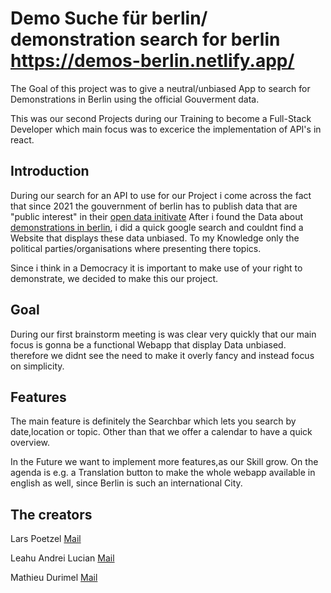 # Demo Suche für berlin/ demonstration search for berlin <https://demos-berlin.netlify.app/>

The Goal of this project was to give a neutral/unbiased App to search for Demonstrations in Berlin using the official Gouverment data. 

This was our second Projects during our Training to become a Full-Stack Developer which main focus was to excerice the implementation of API's in react.

## Introduction

During our search for an API to use for our Project i come across the fact that since 2021 the gouvernment of berlin has to publish data that are "public interest" in their [open data initivate](https://daten.berlin.de/)
After i found the Data about [demonstrations in berlin](https://daten.berlin.de/datensaetze/versammlungen-im-land-berlin), i did a quick google search and couldnt find a Website that displays these data unbiased.
To my Knowledge only the political parties/organisations where presenting there topics.

Since i think in a Democracy it is important to make use of your right to demonstrate, we decided to make this our project.

## Goal

During our first brainstorm meeting is was clear very quickly that our main focus is gonna be a functional Webapp that display Data unbiased. therefore we didnt see the need to make it overly fancy and instead focus on simplicity.

## Features

The main feature is definitely the Searchbar which lets you search by date,location or topic.
Other than that we offer a calendar to have a quick overview.

In the Future we want to implement more features,as our Skill grow.
On the agenda is e.g. a Translation button to make the whole webapp available in english as well, since Berlin is such an international City.

## The creators
Lars Poetzel [Mail](mailto:lars.poetzel@gmail.com)

Leahu Andrei Lucian [Mail](mailto:leahu.andreilucian07@gmail.com)

Mathieu Durimel [Mail](mailto:mathieu.durimel@gmail.com)




